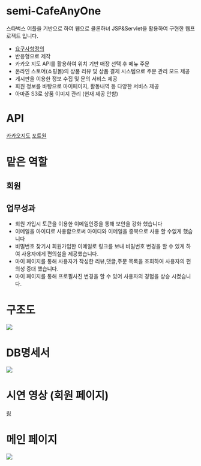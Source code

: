 <div>
  <h1>semi-CafeAnyOne</h1>
  스타벅스 어플을 기반으로 하여 웹으로 클론하녀 JSP&Servlet을 활용하여 구현한 웹프로젝트 입니다.
  <div>
    <ul>
      <li><a href="https://near-blackbird-72e.notion.site/18c0d6f8e278438a9fa661e6594792be">요구사항정의</a></li>
      <li>반응형으로 제작</li>
       <li>카카오 지도 API를 활용하여 위치 기반 매장 선택 후 메뉴 주문</li>
       <li>온라인 스토어(쇼핑몰)의 상품 리뷰 및 상품 결제 시스템으로 주문 관리 모드 제공</li>
       <li>게시판을 이용한 정보 수집 및 문의 서비스 제공</li>
       <li>회원 정보를 바탕으로 마이페이지, 활동내역 등 다양한 서비스 제공</li>
       <li>아마존 S3로 상품 이미지 관리 (현재 제공 안함)</li>
    </ul>
  </div>
  <div>
    <h1>API</h1>
    <a href="https://apis.map.kakao.com/">카카오지도</a>
    <a href="https://portone.io/korea/ko">포트원</a>
  </div>
  <div>
    <h1>맡은 역할</h1>
    <h2>회원</h2>
    <h2>업무성과</h2>
    <ul>
      <li>회원 가입시 토큰을 이용한 이메일인증을 통해 보안을 강화 했습니다 </li>
      <li>이메일을 아이디로 사용함으로써 아이디와 이메일을 중복으로 사용 할 수없게 했습니다</li>
      <li>비밀번호 찾기시 회원가입한 이메일로 링크를 보내 비밀번호 변경을 할 수 있게 하여 사용자에게 편의설을 제공했습니다.</li>
      <li>마이 페이지를 통해 사용자가 작성한 리뷰,댓글,주문 목록을 조회하여 사용자의 편의성 증대 했습니다.  </li>
      <li>마이 페이지를 통해 프로필사진 변경을 할 수 있어 사용자의 경험을 상승 시켰습니다. </li>
    </ul>
  </div>
  <div>
    <h1>구조도</h1>
    <img src="https://github.com/galyeonsu/CafeAnyOne/assets/149341822/e0b563f1-cc60-46ef-8b37-94d2ff1ce023">
  </div>
  <div>
    <h1>DB명세서</h1>
    <img src="https://github.com/galyeonsu/CafeAnyOne/assets/149341822/d80ae4ec-5ff4-4300-b832-a965d798ae0e">
  </div>
  <div>
    <h1>시연 영상 (회원 페이지)</h1>
    <a href="https://www.youtube.com/watch?v=jfQM9xa1ZDY&t=2s">링</a>
  </div>
  <div>
    <h1>메인 페이지</h1>
    <img src="https://github.com/galyeonsu/CafeAnyOne/assets/149341822/a9f8aee1-d501-4dd8-8f65-f299fe2a5cdd">
  </div>
</div>

